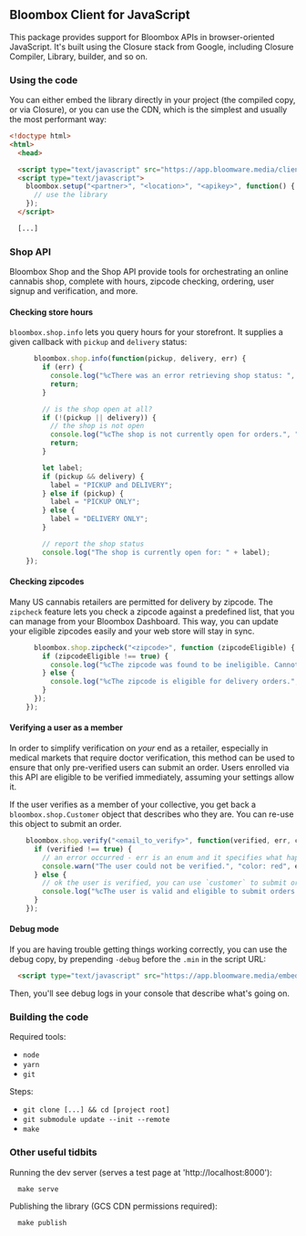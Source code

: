 
## Bloombox Client for JavaScript

This package provides support for Bloombox APIs in browser-oriented JavaScript. It's built using the Closure stack from
Google, including Closure Compiler, Library, builder, and so on.

### Using the code

You can either embed the library directly in your project (the compiled copy, or via Closure),
or you can use the CDN, which is the simplest and usually the most performant way:
```html
<!doctype html>
<html>
  <head>

  <script type="text/javascript" src="https://app.bloomware.media/client/v1.0.0-alpha7.min.js"></script>
  <script type="text/javascript">
    bloombox.setup("<partner>", "<location>", "<apikey>", function() {
      // use the library
    });
  </script>

  [...]
```

### Shop API

Bloombox Shop and the Shop API provide tools for orchestrating an online cannabis shop, complete with hours, zipcode
checking, ordering, user signup and verification, and more.


#### Checking store hours

`bloombox.shop.info` lets you query hours for your storefront. It supplies a given callback with `pickup` and `delivery`
status:

```javascript
      bloombox.shop.info(function(pickup, delivery, err) {
        if (err) {
          console.log("%cThere was an error retrieving shop status: ", "color: red", err);
          return;
        }

        // is the shop open at all?
        if (!(pickup || delivery)) {
          // the shop is not open
          console.log("%cThe shop is not currently open for orders.", "color: red");
          return;
        }

        let label;
        if (pickup && delivery) {
          label = "PICKUP and DELIVERY";
        } else if (pickup) {
          label = "PICKUP ONLY";
        } else {
          label = "DELIVERY ONLY";
        }

        // report the shop status
        console.log("The shop is currently open for: " + label);
    });
```


#### Checking zipcodes

Many US cannabis retailers are permitted for delivery by zipcode. The `zipcheck` feature lets you check a zipcode
against a predefined list, that you can manage from your Bloombox Dashboard. This way, you can update your eligible
zipcodes easily and your web store will stay in sync.

```javascript
      bloombox.shop.zipcheck("<zipcode>", function (zipcodeEligible) {
        if (zipcodeEligible !== true) {
          console.log("%cThe zipcode was found to be ineligible. Cannot proceed.", "color: red");
        } else {
          console.log("%cThe zipcode is eligible for delivery orders.", "color: green");
        }
      });
    });
```


#### Verifying a user as a member

In order to simplify verification on *your* end as a retailer, especially in medical markets that require doctor
verification, this method can be used to ensure that only pre-verified users can submit an order. Users enrolled via
this API are eligible to be verified immediately, assuming your settings allow it.

If the user verifies as a member of your collective, you get back a `bloombox.shop.Customer` object that describes who
they are. You can re-use this object to submit an order.

```javascript
    bloombox.shop.verify("<email_to_verify>", function(verified, err, customer) {
      if (verified !== true) {
        // an error occurred - err is an enum and it specifies what happened
        console.warn("The user could not be verified.", "color: red", err);
      } else {
        // ok the user is verified, you can use `customer` to submit orders now
        console.log("%cThe user is valid and eligible to submit orders.", "color: green", {"customer": customer});
      }
    });
```


#### Debug mode

If you are having trouble getting things working correctly, you can use the debug copy, by prepending `-debug` before
the `.min` in the script URL:
```html
  <script type="text/javascript" src="https://app.bloomware.media/embed/client/shop/v1.0.0-alpha7-debug.min.js"></script>
```

Then, you'll see debug logs in your console that describe what's going on.


### Building the code

Required tools:
- `node`
- `yarn`
- `git`

Steps:
- `git clone [...] && cd [project root]`
- `git submodule update --init --remote`
- `make`


### Other useful tidbits

Running the dev server (serves a test page at 'http://localhost:8000'):
```
  make serve
```

Publishing the library (GCS CDN permissions required):
```
  make publish
```
